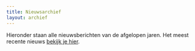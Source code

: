 ```yaml
---
title: Nieuwsarchief
layout: archief
---
```


Hieronder staan alle nieuwsberichten van de afgelopen jaren. Het meest recente nieuws [bekijk je hier](/nieuws).